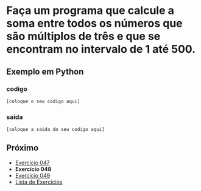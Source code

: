# Faça um programa que calcule a soma entre todos os números que são múltiplos de três e que se encontram no intervalo de 1 até 500.

## Exemplo em Python

### codigo

``` python
[coloque o seu codigo aqui]
```

### saida

```
[coloque a saida do seu codigo aqui]
```

## Próximo

- [Exercício 047](../../047/python)
- **Exercício 048**
- [Exercício 049](../../049/python)
- [Lista de Exercicios](../../)

